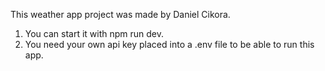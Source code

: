 This weather app project was made by Daniel Cikora.

1. You can start it with npm run dev.
2. You need your own api key placed into a .env file to be able to run this app.
